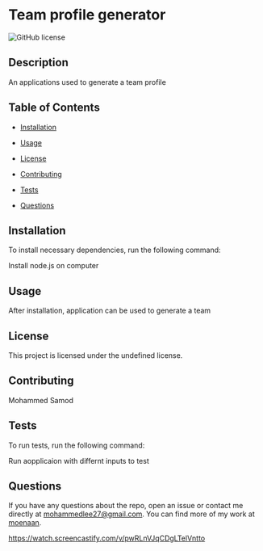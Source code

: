 # Team profile generator
![GitHub license](https://img.shields.io/badge/license-undefined-blue.svg)

## Description

An applications used to generate a team profile

## Table of Contents 

* [Installation](#installation)

* [Usage](#usage)

* [License](#license)

* [Contributing](#contributing)

* [Tests](#tests)

* [Questions](#questions)

## Installation

To install necessary dependencies, run the following command:

Install node.js on computer 

## Usage

After installation, application can be used to generate a team

## License

This project is licensed under the undefined license.
  
## Contributing

Mohammed Samod

## Tests

To run tests, run the following command:

Run aopplicaion with differnt inputs to test

## Questions

If you have any questions about the repo, open an issue or contact me directly at mohammedlee27@gmail.com. You can find more of my work at [moenaan](https://github.com/moenaan/). 

https://watch.screencastify.com/v/pwRLnVJqCDgLTelVntto